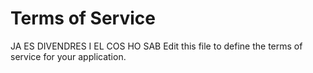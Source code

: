 # Terms of Service
JA ES DIVENDRES I EL COS HO SAB
Edit this file to define the terms of service for your application.
